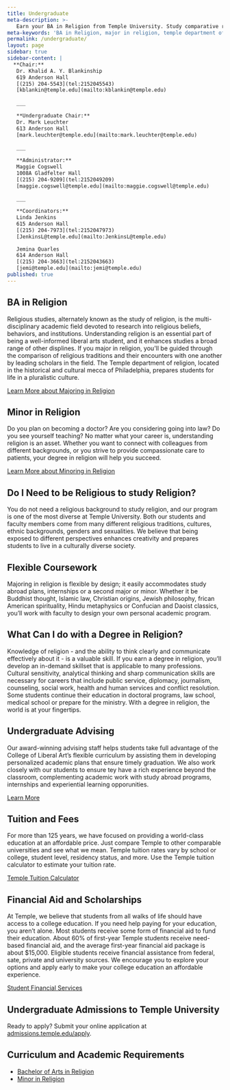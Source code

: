 ```yaml
---
title: Undergraduate
meta-description: >-
   Earn your BA in Religion from Temple University. Study comparative religion in the historical and cultural mecca of Philadelphia.
meta-keywords: 'BA in Religion, major in religion, temple department of religion, minor in religion, buddhist studies, islamic studies'
permalink: /undergraduate/
layout: page
sidebar: true
sidebar-content: |
  **Chair:**  
   Dr. Khalid A. Y. Blankinship  
   619 Anderson Hall  
   [(215) 204-5543](tel:2152045543)  
   [kblankin@temple.edu](mailto:kblankin@temple.edu)  
   
   ___
   
   **Undergraduate Chair:**  
   Dr. Mark Leuchter  
   613 Anderson Hall    
   [mark.leuchter@temple.edu](mailto:mark.leuchter@temple.edu)  
   
   ___
   
   **Administrator:**  
   Maggie Cogswell  
   1008A Gladfelter Hall   
   [(215) 204-9209](tel:2152049209)  
   [maggie.cogswell@temple.edu](mailto:maggie.cogswell@temple.edu)  
   
   ___

   **Coordinators:**  
   Linda Jenkins  
   615 Anderson Hall    
   [(215) 204-7973](tel:2152047973)   
   [JenkinsL@temple.edu](mailto:JenkinsL@temple.edu)  

   Jemina Quarles  
   614 Anderson Hall    
   [(215) 204-3663](tel:2152043663)  
   [jemi@temple.edu](mailto:jemi@temple.edu)
published: true
---
```

## BA in Religion

Religious studies, alternately known as the study of religion, is the multi-disciplinary academic field devoted to research into religious beliefs, behaviors, and institutions. Understanding religion is an essential part of being a well-informed liberal arts student, and it enhances studies a broad range of other displines. If you major in religion, you'll be guided through the comparison of religious traditions and their encounters with one another by leading scholars in the field. The Temple department of religion, located in the historical and cultural mecca of Philadelphia, prepares students for life in a pluralistic culture.

[Learn More about Majoring in Religion](http://bulletin.temple.edu/undergraduate/liberal-arts/religion/ba-religion/)

## Minor in Religion

Do you plan on becoming a doctor? Are you considering going into law? Do you see yourself teaching? No matter what your career is, understanding religion is an asset. Whether you want to connect with colleagues from different backgrounds, or you strive to provide compassionate care to patients, your degree in religion will help you succeed.

[Learn More about Minoring in Religion](http://bulletin.temple.edu/undergraduate/liberal-arts/africology-african-american-studies/minor-africology-african-american-studies/)

## Do I Need to be Religious to study Religion?

You do not need a religious background to study religion, and our program is one of the most diverse at Temple University. Both our students and faculty members come from many different religious traditions, cultures, ethnic backgrounds, genders and sexualities. We believe that being exposed to different perspectives enhances creativity and prepares students to live in a culturally diverse society.

## Flexible Coursework

Majoring in religion is flexible by design; it easily accommodates study abroad plans, internships or a second major or minor. Whether it be Buddhist thought, Islamic law, Christian origins, Jewish philosophy, frican American spirituality, Hindu metaphysics or Confucian and Daoist classics, you’ll work with faculty to design your own personal academic program.

## What Can I do with a Degree in Religion?

Knowledge of religion - and the ability to think clearly and communicate effectively about it - is a valuable skill. If you earn a degree in religion, you’ll develop an in-demand skillset that is applicable to many professions. Cultural sensitivity, analytical thinking and sharp communication skills are necessary for careers that include public service, diplomacy, journalism, counseling, social work, health and human services and conflict resolution. Some students continue their education in doctoral programs, law school, medical school or prepare for the ministry. With a degree in religion, the world is at your fingertips.

## Undergraduate Advising

Our award-winning advising staff helps students take full advantage of the College of Liberal Art’s flexible curriculum by assisting them in developing personalized academic plans that ensure timely graduation. We also work closely with our students to ensure tey have a rich experience beyond the classroom, complementing academic work with study abroad programs, internships and experiential learning opporunities.

[Learn More](https://liberalarts.temple.edu/advising)

## Tuition and Fees

For more than 125 years, we have focused on providing a world-class education at an affordable price. Just compare Temple to other comparable universities and see what we mean. Temple tuition rates vary by school or college, student level, residency status, and more. Use the Temple tuition calculator to estimate your tuition rate.

[Temple Tuition Calculator](https://bursar.temple.edu/tuition-and-fees/tuition-rates)

## Financial Aid and Scholarships

At Temple, we believe that students from all walks of life should have access to a college education. If you need help paying for your education, you aren’t alone. Most students receive some form of financial aid to fund their education. About 60% of first-year Temple students receive need-based financial aid, and the average first-year financial aid package is about $15,000. Eligible students receive financial assistance from federal, sate, private and university sources. We encourage you to explore your options and apply early to make your college education an affordable experience. 

[Student Financial Services](https://sfs.temple.edu/financial-aid-types)

## Undergraduate Admissions to Temple University

Ready to apply? Submit your online application at [admissions.temple.edu/apply](http://admissions.temple.edu/apply).

## Curriculum and Academic Requirements

- [Bachelor of Arts in Religion](http://bulletin.temple.edu/undergraduate/liberal-arts/religion/ba-religion/)
- [Minor in Religion](http://bulletin.temple.edu/undergraduate/liberal-arts/religion/minor-religion/)
